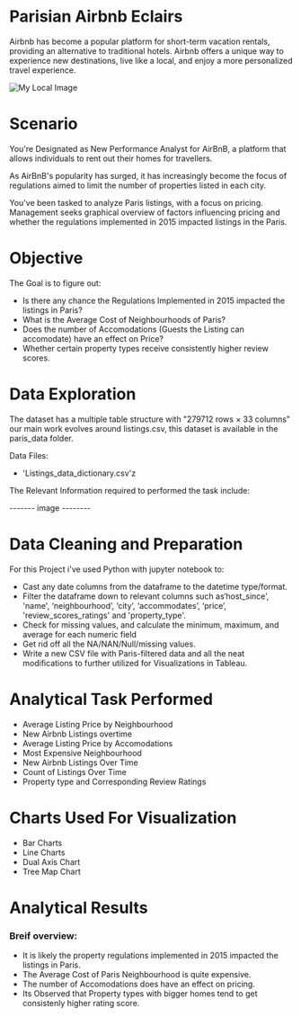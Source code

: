 
# Parisian Airbnb Eclairs

Airbnb has become a popular platform for short-term vacation rentals, providing an alternative to traditional hotels.
Airbnb offers a unique way to experience new destinations, live like a local, and enjoy a more personalized travel experience.

![My Local Image](tableau_&_python_imgs/social.jp2)

# Scenario

You're Designated as New Performance Analyst for AirBnB, a platform that allows individuals to rent out their homes for travellers.

As AirBnB's popularity has surged, it has increasingly become the focus of regulations aimed to limit the number of properties listed in each city.

You've been tasked to analyze Paris listings, with a focus on pricing. Management seeks graphical overview of factors influencing pricing and whether the regulations implemented in 2015 impacted listings in the Paris.

# Objective

The Goal is to figure out:

- Is there any chance the Regulations Implemented in 2015 impacted the listings in Paris?
- What is the Average Cost of Neighbourhoods of Paris?
- Does the number of Accomodations (Guests the Listing can accomodate) have an effect on Price?
- Whether certain property types receive consistently higher review scores.

# Data Exploration

The dataset has a multiple table structure with "279712 rows × 33 columns" our main work evolves around listings.csv, this dataset is available in the paris_data folder.

Data Files:
 - 'Listings_data_dictionary.csv'z


The Relevant Information required to performed the task include:

------- image --------

# Data Cleaning and Preparation

For this Project i've used Python with jupyter notebook to:

- Cast any date columns from the dataframe to the datetime type/format.
- Filter the dataframe down to relevant columns such as‘host_since’, 'name', ‘neighbourhood’, ‘city’, ‘accommodates’, ‘price’, 'review_scores_ratings' and 'property_type'.
- Check for missing values, and calculate the minimum, maximum, and average for each numeric field
- Get rid off all the NA/NAN/Null/missing values.
- Write a new CSV file with Paris-filtered data and all the neat modifications to further utilized for Visualizations in Tableau.

# Analytical Task Performed

- Average Listing Price by Neighbourhood
- New Airbnb Listings overtime
- Average Listing Price by Accomodations
- Most Expensive Neighbourhood
- New Airbnb Listings Over Time
- Count of Listings Over Time
- Property type and Corresponding Review Ratings

# Charts Used For Visualization

- Bar Charts
- Line Charts
- Dual Axis Chart
- Tree Map Chart

# Analytical Results

### Breif overview:

- It is likely the property regulations implemented in 2015 impacted the listings in Paris.
- The Average Cost of Paris Neighbourhood is quite expensive.
- The number of Accomodations does have an effect on pricing.
- Its Observed that Property types with bigger homes tend to get consistenly higher rating score.










